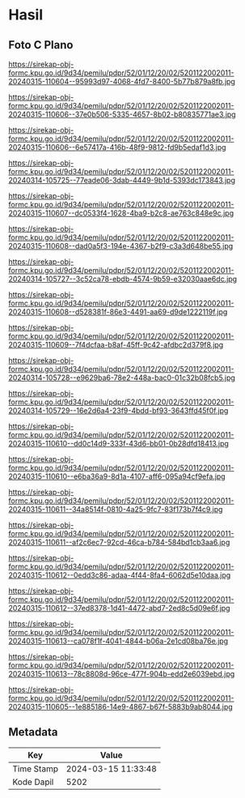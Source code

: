 # Hasil

## Foto C Plano

https://sirekap-obj-formc.kpu.go.id/9d34/pemilu/pdpr/52/01/12/20/02/5201122002011-20240315-110604--95993d97-4068-4fd7-8400-5b77b879a8fb.jpg

https://sirekap-obj-formc.kpu.go.id/9d34/pemilu/pdpr/52/01/12/20/02/5201122002011-20240315-110606--37e0b506-5335-4657-8b02-b80835771ae3.jpg

https://sirekap-obj-formc.kpu.go.id/9d34/pemilu/pdpr/52/01/12/20/02/5201122002011-20240315-110606--6e57417a-416b-48f9-9812-fd9b5edaf1d3.jpg

https://sirekap-obj-formc.kpu.go.id/9d34/pemilu/pdpr/52/01/12/20/02/5201122002011-20240314-105725--77eade06-3dab-4449-9b1d-5393dc173843.jpg

https://sirekap-obj-formc.kpu.go.id/9d34/pemilu/pdpr/52/01/12/20/02/5201122002011-20240315-110607--dc0533f4-1628-4ba9-b2c8-ae763c848e9c.jpg

https://sirekap-obj-formc.kpu.go.id/9d34/pemilu/pdpr/52/01/12/20/02/5201122002011-20240315-110608--dad0a5f3-194e-4367-b2f9-c3a3d648be55.jpg

https://sirekap-obj-formc.kpu.go.id/9d34/pemilu/pdpr/52/01/12/20/02/5201122002011-20240314-105727--3c52ca78-ebdb-4574-9b59-e32030aae6dc.jpg

https://sirekap-obj-formc.kpu.go.id/9d34/pemilu/pdpr/52/01/12/20/02/5201122002011-20240315-110608--d528381f-86e3-4491-aa69-d9de1222119f.jpg

https://sirekap-obj-formc.kpu.go.id/9d34/pemilu/pdpr/52/01/12/20/02/5201122002011-20240315-110609--7f4dcfaa-b8af-45ff-9c42-afdbc2d379f8.jpg

https://sirekap-obj-formc.kpu.go.id/9d34/pemilu/pdpr/52/01/12/20/02/5201122002011-20240314-105728--e9629ba6-78e2-448a-bac0-01c32b08fcb5.jpg

https://sirekap-obj-formc.kpu.go.id/9d34/pemilu/pdpr/52/01/12/20/02/5201122002011-20240314-105729--16e2d6a4-23f9-4bdd-bf93-3643ffd45f0f.jpg

https://sirekap-obj-formc.kpu.go.id/9d34/pemilu/pdpr/52/01/12/20/02/5201122002011-20240315-110610--dd0c14d9-333f-43d6-bb01-0b28dfd18413.jpg

https://sirekap-obj-formc.kpu.go.id/9d34/pemilu/pdpr/52/01/12/20/02/5201122002011-20240315-110610--e6ba36a9-8d1a-4107-aff6-095a94cf9efa.jpg

https://sirekap-obj-formc.kpu.go.id/9d34/pemilu/pdpr/52/01/12/20/02/5201122002011-20240315-110611--34a8514f-0810-4a25-9fc7-83f173b7f4c9.jpg

https://sirekap-obj-formc.kpu.go.id/9d34/pemilu/pdpr/52/01/12/20/02/5201122002011-20240315-110611--af2c6ec7-92cd-46ca-b784-584bd1cb3aa6.jpg

https://sirekap-obj-formc.kpu.go.id/9d34/pemilu/pdpr/52/01/12/20/02/5201122002011-20240315-110612--0edd3c86-adaa-4f44-8fa4-6062d5e10daa.jpg

https://sirekap-obj-formc.kpu.go.id/9d34/pemilu/pdpr/52/01/12/20/02/5201122002011-20240315-110612--37ed8378-1d41-4472-abd7-2ed8c5d09e6f.jpg

https://sirekap-obj-formc.kpu.go.id/9d34/pemilu/pdpr/52/01/12/20/02/5201122002011-20240315-110613--ca078f1f-4041-4844-b06a-2e1cd08ba76e.jpg

https://sirekap-obj-formc.kpu.go.id/9d34/pemilu/pdpr/52/01/12/20/02/5201122002011-20240315-110613--78c8808d-96ce-477f-904b-edd2e6039ebd.jpg

https://sirekap-obj-formc.kpu.go.id/9d34/pemilu/pdpr/52/01/12/20/02/5201122002011-20240315-110605--1e885186-14e9-4867-b67f-5883b9ab8044.jpg


## Metadata

| Key        | Value               |
| ---------- | ------------------- |
| Time Stamp | 2024-03-15 11:33:48 |
| Kode Dapil | 5202                |



